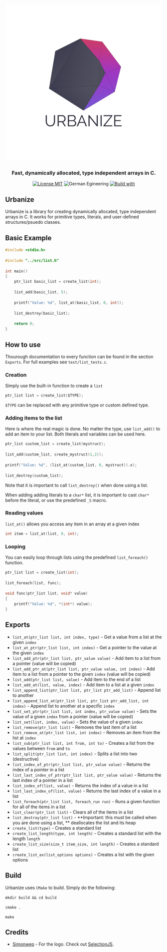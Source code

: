 <h1 align="center">
   <img alt="Logo" src="urbanize.png">
</h1>

<h3 align="center">
   Fast, dynamically allocated, type independent arrays in C.
</h3>

<p align="center">
    <a href="https://choosealicense.com/licenses/gpl-3.0/"><img
		alt="License MIT"
		src="https://img.shields.io/badge/licence-MIT-blue.svg"></a>
    <img alt="German Egineering"
		src="https://img.shields.io/badge/Made%20in-Germany-41af5c.svg">
    <a href="https://cmake.org/"><img 
	    alt="Build with"
		src="https://img.shields.io/badge/Build%20with-CMake-a26d5e.svg">
    </a>
</p>

## Urbanize
Urbanize is a library for creating dynamically allocated, type independent arrays in C. It works for primitive types, literals, and user-defined structures/psuedo classes.

## Basic Example

```C
#include <stdio.h>

#include "../src/list.h"

int main()
{
    ptr_list basic_list = create_list(int);

    list_add(basic_list, 5);

    printf("Value: %d", list_at(basic_list, 0, int));

    list_destroy(basic_list);

    return 0;
}
```

## How to use

Thourough documentation to every function can be found in the section `Exports`. For full examples see `test/list_tests.c`.

### Creation
Simply use the built-in function to create a `list`

```C
ptr_list list = create_list($TYPE);
```

`$TYPE` can be replaced with any primitive type or custom defined type.

### Adding items to the list
Here is where the real magic is done. No matter the type, use `list_add()` to add an item to your list. Both literals and variables can be used here.

```C
ptr_list custom_list = create_list(mystruct);

list_add(custom_list, create_mystruct(1,2));

printf("Value: %d", (list_at(custom_list, 0, mystruct)).x);

list_destroy(custom_list);
```

Note that it is important to call `list_destroy()` when done using a list.

When adding adding literals to a `char*` list, it is important to cast `char*` before the literal, or use the predefined `_S` macro.

### Reading values
`list_at()` allows you access any item in an array at a given index

```C
int item = list_at(list, 0, int);
```

### Looping

You can easily loop through lists using the predefined `list_foreach()` function.

```C
ptr_list list = create_list(int);

list_foreach(list, func);

void func(ptr_list list, void* value)
{
    printf("Value: %d", *(int*) value);
}
```

## Exports

* `list_at(ptr_list list, int index, type)` - Get a value from a list at the given `index`
* `list_at_ptr(ptr_list list, int index)` - Get a pointer to the value at the given `index`
* `list_add_ptr(ptr_list list, ptr_value value)` - Add item to a list from a pointer (value will be copied)
* `list_add_ptr_at(ptr_list list, ptr_value value, int index)` - Add item to a list from a pointer to the given `index` (value will be copied)
* `list_add(ptr_list list, value)` - Add item to the end of a list
* `list_add_at(list, value, index)` - Add item to a list at a given `index`
* `list_append_list(ptr_list list, ptr_list ptr_add_list)` - Append list to another
* `list_append_list_at(ptr_list list, ptr_list ptr_add_list, int index)` - Append list to another at a specific `index`
* `list_set_ptr(ptr_list list, int index, ptr_value value)` - Sets the value of a given `index` from a pointer (value will be copied)
* `list_set(list, index, value)` - Sets the value of a given `index`
* `list_remove(ptr_list list)` - Removes the last item of a list
* `list_remove_at(ptr_list list, int index)` - Removes an item from the list at `index`
* `list_sub(ptr_list list, int from, int to)` - Creates a list from the values between `from` and `to`
* `list_split(ptr_list list, int index)` - Splits a list into two (destructive)
* `list_index_of_ptr(ptr_list list, ptr_value value)` - Returns the index of a pointer in a list
* `list_last_index_of_ptr(ptr_list list, ptr_value value)` - Returns the last index of a pointer in a list
* `list_index_of(list, value)` - Returns the index of a value in a list
* `list_last_index_of(list, value)` - Returns the last index of a value in a list
* `list_foreach(ptr_list list, foreach_run run)` - Runs a given function for all of the items in a list
* `list_clear(ptr_list list)` - Clears all of the items in a list
* `list_destroy(ptr_list list)` - **Important: this must be called when you are done using a list, ** deallocates the list and its heap
* `create_list(type)` - Creates a standard list
* `create_list_length(type, int length)` - Creates a standard list with the length `length`
* `create_list_size(size_t item_size, int length)` - Creates a standard list
* `create_list_ex(list_options options)` - Creates a list with the given options

## Build

Urbanize uses `CMake` to build. Simply do the following:

`mkdir build && cd build`

`cmake .`

`make`

## Credits

* [Simonwep](https://github.com/Simonwep) - For the logo. Check out [SelectionJS](https://github.com/Simonwep/selection).
